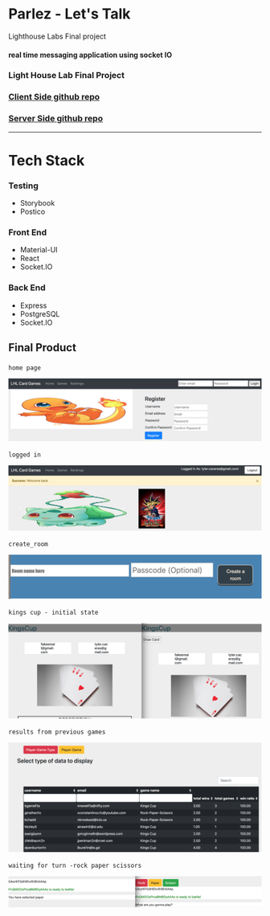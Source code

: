 # Parlez - Let's Talk

Lighthouse Labs Final project

#### real time messaging application using socket IO

### Light House Lab Final Project

### [Client Side github repo](https://github.com/tylercaceres/parlez_client-side)

### [Server Side github repo](https://github.com/tylercaceres/parlez_server-side)

---

# Tech Stack

### Testing

- Storybook
- Postico

### Front End

- Material-UI
- React
- Socket.IO

### Back End

- Express
- PostgreSQL
- Socket.IO

## Final Product

`home page`

!["home page"](./docs/home_page.png)

`logged in`

!["logged in"](./docs/logged_in.png)

`create_room`

!["create room"](./docs/create_room.png)

`kings cup - initial state`

!["kings cup"](./docs/kings_cup.png)

`results from previous games`

!["results"](./docs/data_table.png)

`waiting for turn -rock paper scissors`

!["waiting for turn -rock paper scissors"](./docs/waiting_for_turn.png)
